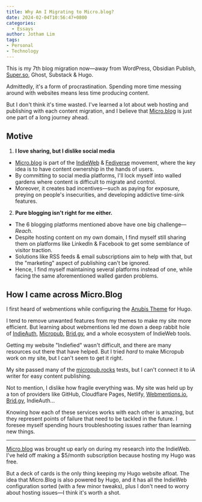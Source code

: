 ```yaml
---
title: Why Am I Migrating to Micro.blog?
date: 2024-02-04T10:56:47+0800
categories:
  - Essays
author: Jotham Lim
tags:
- Personal
- Technology
---
```

This is my 7th blog migration now—away from WordPress, Obsidian Publish, [Super.so](https://Super.so), Ghost, Substack & Hugo.

Admittedly, it's a form of procrastination. Spending more time messing around with websites means less time producing content.

But I don't think it's time wasted. I've learned a lot about web hosting and publishing with each content migration, and I believe that [Micro.blog](https://Micro.blog) is just one part of a long journey ahead.

## Motive

1. **I love sharing, but I dislike social media**
-  [Micro.blog](https://Micro.blog) is part of the [IndieWeb](https://indieweb.org) & [Fediverse](https://en.wikipedia.org/wiki/Fediverse) movement, where the key idea is to have content ownership in the hands of users.
-  By committing to social media platforms, I'll lock myself into walled gardens where content is difficult to migrate and control.
-  Moreover, it creates bad incentives—such as paying for exposure, preying on people's insecurities, and developing addictive time-sink features.

2. **Pure blogging isn't right for me either.**
-  The 6 blogging platforms mentioned above have one big challenge—*Reach*.
-  Despite hosting content on my own domain, I find myself still sharing them on platforms like LinkedIn & Facebook to get some semblance of visitor traction.
-  Solutions like RSS feeds & email subscriptions aim to help with that, but the "marketing" aspect of publishing can't be ignored.
-  Hence, I find myself maintaining several platforms instead of one, while facing the same aforementioned walled garden problems.

## How I came across Micro.Blog

I first heard of webmentions while configuring the [Anubis Theme](https://github.com/Mitrichius/hugo-theme-anubis) for Hugo.

I tend to remove unwanted features from my themes to make my site more efficient. But learning about webmentions led me down a deep rabbit hole of [IndieAuth](https://indieauth.com), [Micropub](https://indieweb.org/Micropub), [Brid.gy](https://brid.gy), and a whole ecosystem of IndieWeb tools.

Getting my website "Indiefied" wasn't difficult, and there are many resources out there that have helped. But I tried *hard* to make Micropub work on my site, but I can't seem to get it right.

My site passed many of the [micropub.rocks](https://micropub.rocks) tests, but I can't connect it to iA writer for easy content publishing.

Not to mention, I dislike how fragile everything was. My site was held up by a ton of providers like GitHub, Cloudflare Pages, Netlify, [Webmentions.io](https://Webmentions.io), [Brid.gy](https://Brid.gy), IndieAuth...

Knowing how each of these services works with each other is amazing, but they represent points of failure that need to be tackled in the future. I foresee myself spending hours troubleshooting issues rather than learning new things.

---

[Micro.blog](https://Micro.blog) was brought up early on during my research into the IndieWeb. I've held off making a $5/month subscription because hosting my Hugo was free.

But a deck of cards is the only thing keeping my Hugo website afloat. The idea that Micro.Blog is also powered by Hugo, and it has all the IndieWeb configuration sorted (with a few minor tweaks), plus I don't need to worry about hosting issues—I think it's worth a shot.

